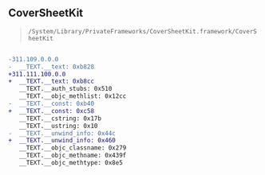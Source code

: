 ## CoverSheetKit

> `/System/Library/PrivateFrameworks/CoverSheetKit.framework/CoverSheetKit`

```diff

-311.109.0.0.0
-  __TEXT.__text: 0xb828
+311.111.100.0.0
+  __TEXT.__text: 0xb8cc
   __TEXT.__auth_stubs: 0x510
   __TEXT.__objc_methlist: 0x12cc
-  __TEXT.__const: 0xb40
+  __TEXT.__const: 0xc58
   __TEXT.__cstring: 0x17b
   __TEXT.__ustring: 0x10
-  __TEXT.__unwind_info: 0x44c
+  __TEXT.__unwind_info: 0x460
   __TEXT.__objc_classname: 0x279
   __TEXT.__objc_methname: 0x439f
   __TEXT.__objc_methtype: 0x8e5

```
